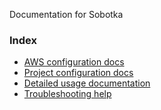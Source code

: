 Documentation for Sobotka

### Index

- [AWS configuration docs](https://github.com/looneym/sobotka/blob/master/docs/aws_configuration.md)
- [Project configuration docs](https://github.com/looneym/sobotka/blob/master/docs/project_configuration.md)
- [Detailed usage documentation](https://github.com/looneym/sobotka/blob/master/docs/usage.md)
- [Troubleshooting help](https://github.com/looneym/sobotka/blob/master/docs/troubleshooting.md)

